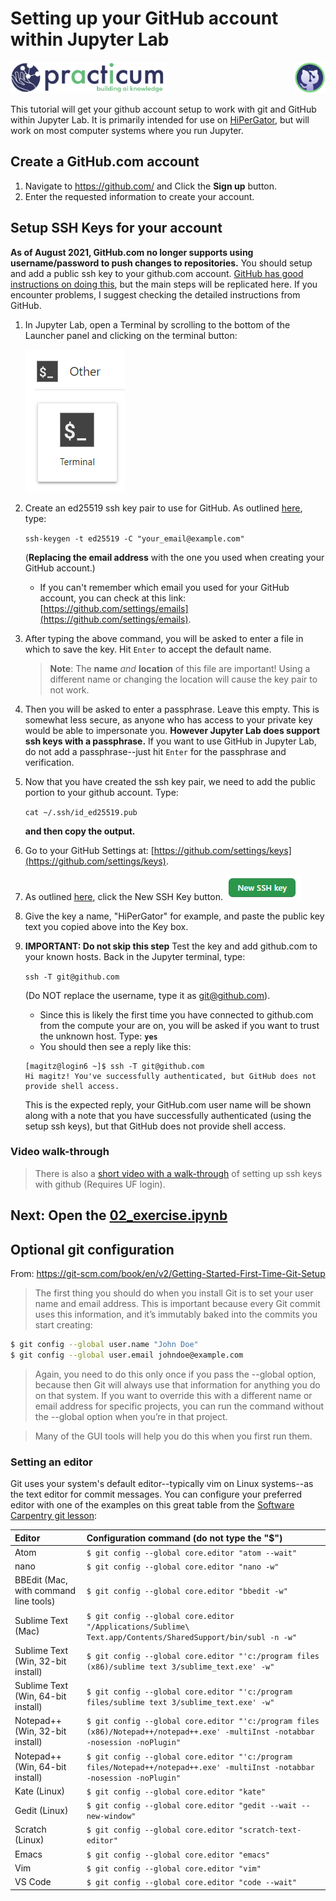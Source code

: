 # Setting up your GitHub account within Jupyter Lab

![PracticumAI logo](https://github.com/PracticumAI/practicumai.github.io/blob/main/images/logo/PracticumAI_logo_250x50.png?raw=true)<img src='https://github.com/PracticumAI/practicumai.github.io/blob/main/images/icons/practicumai_git.png?raw=true' align='right' width=50> 

This tutorial will get your github account setup to work with git and GitHub within Jupyter Lab. It is primarily intended for use on [HiPerGator](https://www.rc.ufl.edu/), but will work on most computer systems where you run Jupyter.

## Create a GitHub.com account

1. Navigate to https://github.com/ and Click the **Sign up** button.
1. Enter the requested information to create your account.

## Setup SSH Keys for your account

**As of August 2021, GitHub.com no longer supports using username/password to push changes to repositories.** You should setup and add a public ssh key to your github.com account. [GitHub has good instructions on doing this](https://docs.github.com/en/authentication/connecting-to-github-with-ssh/about-ssh), but the main steps will be replicated here. If you encounter problems, I suggest checking the detailed instructions from GitHub.

1. In Jupyter Lab, open a Terminal by scrolling to the bottom of the Launcher panel and clicking on the terminal button:

   ![Screenshot of the open terminal button](images/open_terminal.png)

1. Create an ed25519 ssh key pair to use for GitHub. As outlined [here](https://docs.github.com/en/authentication/connecting-to-github-with-ssh/generating-a-new-ssh-key-and-adding-it-to-the-ssh-agent), type: 

   `ssh-keygen -t ed25519 -C "your_email@example.com"`

   (**Replacing the email address** with the one you used when creating your GitHub account.)

   * If you can't remember which email you used for your GitHub account, you can check at this link: [https://github.com/settings/emails](https://github.com/settings/emails).

1. After typing the above command, you will be asked to enter a file in which to save the key. Hit `Enter` to accept the default name.

   > **Note**: The **name** *and* **location** of this file are important! Using a different name or changing the location will cause the key pair to not work.

1. Then you will be asked to enter a passphrase. Leave this empty. This is somewhat less secure, as anyone who has access to your private key would be able to impersonate you. **However Jupyter Lab does support ssh keys with a passphrase.** If you want to use GitHub in Jupyter Lab, do not add a passphrase--just hit `Enter` for the passphrase and verification.

1. Now that you have created the ssh key pair, we need to add the public portion to your github account. Type:

   `cat ~/.ssh/id_ed25519.pub`

   **and then copy the output.**

1. Go to your GitHub Settings at: [https://github.com/settings/keys](https://github.com/settings/keys).

1. As outlined [here](https://docs.github.com/en/authentication/connecting-to-github-with-ssh/adding-a-new-ssh-key-to-your-github-account), click the New SSH Key button. [![Screenshot of the New SSH Key button](images/new_key.png)](https://docs.github.com/en/authentication/connecting-to-github-with-ssh/adding-a-new-ssh-key-to-your-github-account)

1. Give the key a name, "HiPerGator" for example, and paste the public key text you copied above into the Key box.

1. **IMPORTANT: Do not skip this step** Test the key and add github.com to your known hosts. Back in the Jupyter terminal, type:

   `ssh -T git@github.com`

   (Do NOT replace the username, type it as git@github.com). 
  
   * Since this is likely the first time you have connected to github.com from the compute your are on, you will be asked if you want to trust the unknown host. Type: **`yes`**  
   * You should then see a reply like this:

   ```
   [magitz@login6 ~]$ ssh -T git@github.com
   Hi magitz! You've successfully authenticated, but GitHub does not provide shell access.
   ```

   This is the expected reply, your GitHub.com user name will be shown along with a note that you have successfully authenticated (using the setup ssh keys), but that GitHub does not provide shell access.

### Video walk-through

> There is also a [short video with a walk-through](https://web.microsoftstream.com/video/b0e02a2d-f108-44ff-aea2-276d98a8b524) of setting up ssh keys with github (Requires UF login).

## Next: Open the [02_exercise.ipynb](02_exercise.ipynb)



## Optional git configuration

From: <https://git-scm.com/book/en/v2/Getting-Started-First-Time-Git-Setup>

> The first thing you should do when you install Git is to set your user name and email address. This is important because every Git commit uses this information, and it’s immutably baked into the commits you start creating:

```bash
$ git config --global user.name "John Doe"
$ git config --global user.email johndoe@example.com
```

 > Again, you need to do this only once if you pass the --global option, because then Git will always use that information for anything you do on that system. If you want to override this with a different name or email address for specific projects, you can run the command without the --global option when you’re in that project.

> Many of the GUI tools will help you do this when you first run them.

### Setting an editor

Git uses your system's default editor--typically vim on Linux systems--as the text editor for commit messages. You can configure your preferred editor with one of the examples on this great table from the [Software Carpentry git lesson](http://swcarpentry.github.io/git-novice/02-setup/index.html):

| Editor             | Configuration command (do not type the "$")                           |
|:-------------------|:-------------------------------------------------|
| Atom | `$ git config --global core.editor "atom --wait"`|
| nano               | `$ git config --global core.editor "nano -w"`    |
| BBEdit (Mac, with command line tools) | `$ git config --global core.editor "bbedit -w"`    |
| Sublime Text (Mac) | `$ git config --global core.editor "/Applications/Sublime\ Text.app/Contents/SharedSupport/bin/subl -n -w"` |
| Sublime Text (Win, 32-bit install) | `$ git config --global core.editor "'c:/program files (x86)/sublime text 3/sublime_text.exe' -w"` |
| Sublime Text (Win, 64-bit install) | `$ git config --global core.editor "'c:/program files/sublime text 3/sublime_text.exe' -w"` |
| Notepad++ (Win, 32-bit install)    | `$ git config --global core.editor "'c:/program files (x86)/Notepad++/notepad++.exe' -multiInst -notabbar -nosession -noPlugin"`|
| Notepad++ (Win, 64-bit install)    | `$ git config --global core.editor "'c:/program files/Notepad++/notepad++.exe' -multiInst -notabbar -nosession -noPlugin"`|
| Kate (Linux)       | `$ git config --global core.editor "kate"`       |
| Gedit (Linux)      | `$ git config --global core.editor "gedit --wait --new-window"`   |
| Scratch (Linux)       | `$ git config --global core.editor "scratch-text-editor"`  |
| Emacs              | `$ git config --global core.editor "emacs"`   |
| Vim                | `$ git config --global core.editor "vim"`   |
| VS Code                | `$ git config --global core.editor "code --wait"`   |

